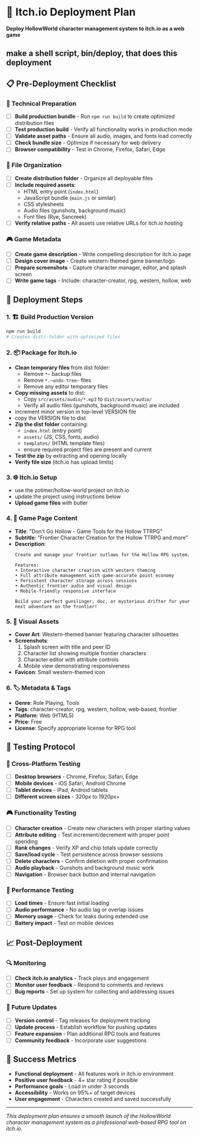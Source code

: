 # 🎯 Itch.io Deployment Plan

**Deploy HollowWorld character management system to itch.io as a web game**

## make a shell script, bin/deploy, that does this deployment

## 📋 Pre-Deployment Checklist

### 🔧 Technical Preparation
- [ ] **Build production bundle** - Run `npm run build` to create optimized distribution files
- [ ] **Test production build** - Verify all functionality works in production mode
- [ ] **Validate asset paths** - Ensure all audio, images, and fonts load correctly
- [ ] **Check bundle size** - Optimize if necessary for web delivery
- [ ] **Browser compatibility** - Test in Chrome, Firefox, Safari, Edge

### 📁 File Organization
- [ ] **Create distribution folder** - Organize all deployable files
- [ ] **Include required assets**:
  - HTML entry point (`index.html`)
  - JavaScript bundle (`main.js` or similar)
  - CSS stylesheets
  - Audio files (gunshots, background music)
  - Font files (Rye, Sancreek)
- [ ] **Verify relative paths** - All assets use relative URLs for itch.io hosting

### 🎮 Game Metadata
- [ ] **Create game description** - Write compelling description for itch.io page
- [ ] **Design cover image** - Create western-themed game banner/logo
- [ ] **Prepare screenshots** - Capture character manager, editor, and splash screen
- [ ] **Write game tags** - Include: character-creator, rpg, western, hollow, web

## 🚀 Deployment Steps

### 1. 🏗️ Build Production Version
```bash
npm run build
# Creates dist/ folder with optimized files
```

### 2. 📦 Package for Itch.io
- **Clean temporary files** from dist folder:
  - Remove `*~` backup files
  - Remove `*.~undo-tree~` files
  - Remove any editor temporary files
- **Copy missing assets** to dist:
  - Copy `src/assets/audio/*.mp3` to `dist/assets/audio/`
  - Verify all audio files (gunshots, background music) are included
- increment minor version in top-level VERSION file
- copy the VERSION file to dist
- **Zip the dist folder** containing:
  - `index.html` (entry point)
  - `assets/` (JS, CSS, fonts, audio)
  - `templates/` (HTML template files)
  - ensure required project files are present and current
- **Test the zip** by extracting and opening locally
- **Verify file size** (itch.io has upload limits)

### 3. 🌐 Itch.io Setup
- use the zotimer/hollow-world project on itch.io
- update the project using instructions below
- **Upload game files** with butler

### 4. 📝 Game Page Content
- **Title**: "Don't Go Hollow - Game Tools for the Hollow TTRPG"
- **Subtitle**: "Frontier Character Creation for the Hollow TTRPG and more"
- **Description**:
  ```
  Create and manage your frontier outlaws for the Hollow RPG system.

  Features:
  • Interactive character creation with western theming
  • Full attribute management with game-accurate point economy
  • Persistent character storage across sessions
  • Authentic frontier audio and visual design
  • Mobile-friendly responsive interface

  Build your perfect gunslinger, doc, or mysterious drifter for your next adventure on the frontier!
  ```

### 5. 🎨 Visual Assets
- **Cover Art**: Western-themed banner featuring character silhouettes
- **Screenshots**:
  1. Splash screen with title and peer ID
  2. Character list showing multiple frontier characters
  3. Character editor with attribute controls
  4. Mobile view demonstrating responsiveness
- **Favicon**: Small western-themed icon

### 6. 🏷️ Metadata & Tags
- **Genre**: Role Playing, Tools
- **Tags**: character-creator, rpg, western, hollow, web-based, frontier
- **Platform**: Web (HTML5)
- **Price**: Free
- **License**: Specify appropriate license for RPG tool

## 🧪 Testing Protocol

### 📱 Cross-Platform Testing
- [ ] **Desktop browsers** - Chrome, Firefox, Safari, Edge
- [ ] **Mobile devices** - iOS Safari, Android Chrome
- [ ] **Tablet devices** - iPad, Android tablets
- [ ] **Different screen sizes** - 320px to 1920px+

### 🎮 Functionality Testing
- [ ] **Character creation** - Create new characters with proper starting values
- [ ] **Attribute editing** - Test increment/decrement with proper point spending
- [ ] **Rank changes** - Verify XP and chip totals update correctly
- [ ] **Save/load cycle** - Test persistence across browser sessions
- [ ] **Delete characters** - Confirm deletion with proper confirmation
- [ ] **Audio playback** - Gunshots and background music work
- [ ] **Navigation** - Browser back button and internal navigation

### 🔧 Performance Testing
- [ ] **Load times** - Ensure fast initial loading
- [ ] **Audio performance** - No audio lag or overlap issues
- [ ] **Memory usage** - Check for leaks during extended use
- [ ] **Battery impact** - Test on mobile devices

## 📈 Post-Deployment

### 🔍 Monitoring
- [ ] **Check itch.io analytics** - Track plays and engagement
- [ ] **Monitor user feedback** - Respond to comments and reviews
- [ ] **Bug reports** - Set up system for collecting and addressing issues

### 🚀 Future Updates
- [ ] **Version control** - Tag releases for deployment tracking
- [ ] **Update process** - Establish workflow for pushing updates
- [ ] **Feature expansion** - Plan additional RPG tools and features
- [ ] **Community feedback** - Incorporate user suggestions

## 🎯 Success Metrics

- **Functional deployment** - All features work in itch.io environment
- **Positive user feedback** - 4+ star rating if possible
- **Performance goals** - Load in under 3 seconds
- **Accessibility** - Works on 95%+ of target devices
- **User engagement** - Characters created and saved successfully

---

*This deployment plan ensures a smooth launch of the HollowWorld character management system as a professional web-based RPG tool on itch.io.*
